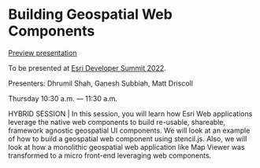 # Building Geospatial Web Components

[Preview presentation](https://driskull.github.io/2022-ds-building-geospatial-web-components/slides/#/)

To be presented at [Esri Developer Summit 2022](http://www.esri.com/events/devsummit).

Presenters: Dhrumil Shah, Ganesh Subbiah, Matt Driscoll

Thursday 10:30 a.m. — 11:30 a.m.

HYBRID SESSION | In this session, you will learn how Esri Web applications leverage the native web components to build re-usable, shareable, framework agnostic geospatial UI components. We will look at an example of how to build a geospatial web component using stencil.js. Also, we will look at how a monolithic geospatial web application like Map Viewer was transformed to a micro front-end leveraging web components.
